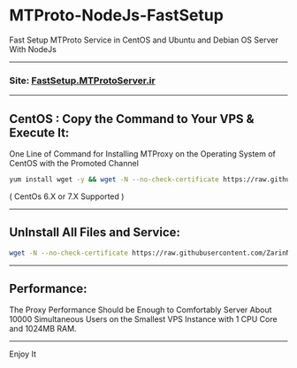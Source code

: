 # MTProto-NodeJs-FastSetup
Fast Setup MTProto Service in CentOS and Ubuntu and Debian OS Server With NodeJs
- - -
### Site: [FastSetup.MTProtoServer.ir](http://FastSetup.MTProtoServer.ir)
- - -
## CentOS : Copy the Command to Your VPS & Execute It:
One Line of Command for Installing MTProxy on the Operating System of CentOS with the Promoted Channel

```bash
yum install wget -y && wget -N --no-check-certificate https://raw.githubusercontent.com/ZarinNegah/MTProto-NodeJs-FastSetup/master/MTProto-NodeJs-FastSetup-CentOS.sh && bash MTProto-NodeJs-FastSetup-CentOS.sh
```
( CentOs 6.X or 7.X Supported )

- - -
## UnInstall All Files and Service:

```bash
wget -N --no-check-certificate https://raw.githubusercontent.com/ZarinNegah/MTProto-NodeJs-FastSetup/master/UnInstall.sh && bash UnInstall.sh
```
- - -
## Performance:
The Proxy Performance Should be Enough to Comfortably Server About 10000 Simultaneous Users on the Smallest VPS Instance with 1 CPU Core and 1024MB RAM.
- - -
Enjoy It

